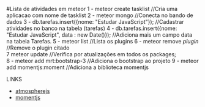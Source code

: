 #Lista de atividades em meteor
    1 - meteor create tasklist //Cria uma aplicacao com nome de tasklist
    2 - meteor mongo //Conecta no bando de dados
    3 - db.tarefas.insert({nome: "Estudar JavaScript"});
        //Cadastrar atividades no banco na tabela (tarefas)
    4 - db.tarefas.insert({nome: "Estudar JavaScript", data : new Date()});
        //Adiciona mais um campo data na tabela Tarefas.
    5 - meteor list 
        //Lista os plugins 
    6 - meteor remove *plugin* 
        //Remove o plugin citado  
    7 meteor update
        //Verifica por atualizações em todos os packages;         
    8 - meteor add mrt:bootstrap-3
        //Adiciona o bootstrap ao projeto
    9 - meteor add momentjs:moment
        //Adiciona a biblioteca momentjs
        
        
LINKS

- [atmospherejs](https://atmospherejs.com)
- [momentjs](http://momentjs.com)
    

        